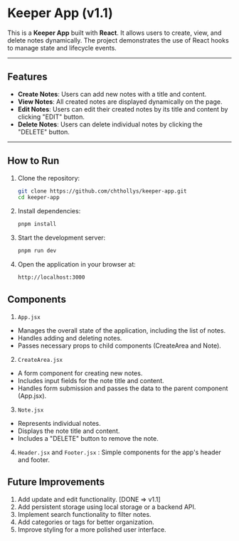# Keeper App (v1.1)

This is a **Keeper App** built with **React**. It allows users to create, view, and delete notes dynamically. The project demonstrates the use of React hooks to manage state and lifecycle events.

---

## Features

- **Create Notes**: Users can add new notes with a title and content.
- **View Notes**: All created notes are displayed dynamically on the page.
- **Edit Notes**: Users can edit their created notes by its title and content by clicking "EDIT" button.
- **Delete Notes**: Users can delete individual notes by clicking the "DELETE" button.

---

## How to Run

1. Clone the repository:
   ```bash
   git clone https://github.com/chthollys/keeper-app.git
   cd keeper-app
2. Install dependencies:
   ```bash
   pnpm install
3. Start the development server:
   ```bash
   pnpm run dev
4. Open the application in your browser at:
   ```bash
   http://localhost:3000

## Components

1. `App.jsx`
- Manages the overall state of the application, including the list of notes.
- Handles adding and deleting notes.
- Passes necessary props to child components (CreateArea and Note).
2. `CreateArea.jsx`
- A form component for creating new notes.
- Includes input fields for the note title and content.
- Handles form submission and passes the data to the parent component (App.jsx).
3. `Note.jsx`
- Represents individual notes.
- Displays the note title and content.
- Includes a "DELETE" button to remove the note.
4. `Header.jsx` and `Footer.jsx` : Simple components for the app's header and footer.

## Future Improvements
1. Add update and edit functionality. [DONE => v1.1]
2. Add persistent storage using local storage or a backend API.
3. Implement search functionality to filter notes.
4. Add categories or tags for better organization.
5. Improve styling for a more polished user interface.